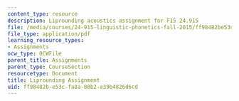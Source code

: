 ```yaml
---
content_type: resource
description: Liprounding acoustics assignment for F15 24.915
file: /media/courses/24-915-linguistic-phonetics-fall-2015/ff98482be53cfa8a08b2e39b4826d6cd_MIT24_915F15_Assignment3.pdf
file_type: application/pdf
learning_resource_types:
- Assignments
ocw_type: OCWFile
parent_title: Assignments
parent_type: CourseSection
resourcetype: Document
title: Liprounding Assignment
uid: ff98482b-e53c-fa8a-08b2-e39b4826d6cd
---
```

